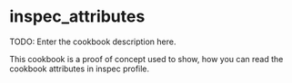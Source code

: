 # inspec_attributes

TODO: Enter the cookbook description here.

This cookbook is a proof of concept used to show, how you can read the cookbook attributes in inspec profile.
